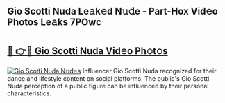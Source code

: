 ## Gio Scotti Nuda Le𝚊k𝚎d N𝚞𝚍e - Part-Hox Vid𝚎o Photos Le𝚊ks 7POwc

# <h2><a href="http://fbd961.evod.top/?m=Gio+Scotti+Nuda">🔗 👉🔴 Gio Scotti Nuda Vid𝚎o Ph𝚘t𝚘s</a></h2>

[![Gio Scotti Nuda N𝚞d𝚎s](https://i.imgur.com/8V9OHl7.gif)](http://fbd961.evod.top/?m=Gio+Scotti+Nuda)
Influencer Gio Scotti Nuda recognized for their dance and lifestyle content on social platforms. The public's Gio Scotti Nuda perception of a public figure can be influenced by their personal characteristics. 
